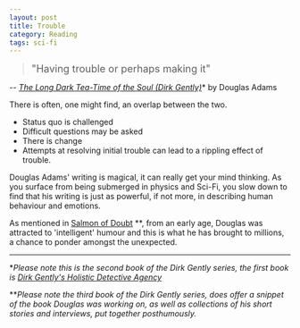 ```yaml
---
layout: post
title: Trouble
category: Reading
tags: sci-fi
---
```

> <font size="4">"Having trouble or perhaps making it"</font>

-- _[The Long Dark Tea-Time of the Soul (Dirk Gently)][id]_* by Douglas Adams

There is often, one might find, an overlap between the two.

- Status quo is challenged
- Difficult questions may be asked
- There is change
- Attempts at resolving initial trouble can lead to a rippling effect of trouble.

Douglas Adams' writing is magical, it can really get your mind thinking. As you surface from being submerged in physics and Sci-Fi, you slow down to find that his writing is just as powerful, if not more, in describing human behaviour and emotions.

As mentioned in [Salmon of Doubt][id1] **, from an early age, Douglas was attracted to 'intelligent' humour and this is what he has brought to millions, a chance to ponder amongst the unexpected.

---


*_Please note this is the second book of the Dirk Gently series, the first book is [Dirk Gently's Holistic Detective Agency][id2]_

**_Please note the third book of the Dirk Gently series, does offer a snippet of the book Douglas was working on, as well as collections of his short stories and interviews, put together posthumously._  

[id]: https://www.amazon.co.uk/gp/product/1447221109/ref=as_li_tl?ie=UTF8&camp=1634&creative=6738&creativeASIN=1447221109&linkCode=as2&tag=dudolavida-21&linkId=44d60d4f093b99be93f3c671eca85c38 "Amazon affiliate link"
[id1]: https://www.amazon.co.uk/gp/product/1447221095/ref=as_li_tl?ie=UTF8&camp=1634&creative=6738&creativeASIN=1447221095&linkCode=as2&tag=dudolavida-21&linkId=1db8aef14bde3ffed050d26d09a61799 "Amazon affiliate link"
[id2]: https://www.amazon.co.uk/gp/product/1447221095/ref=as_li_tl?ie=UTF8&camp=1634&creative=6738&creativeASIN=1447221095&linkCode=as2&tag=dudolavida-21&linkId=6f583d6e952de6fd243984f169e74a22 "Amazon affiliate link"
